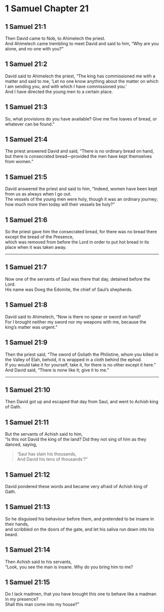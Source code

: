 # 1 Samuel Chapter 21

## 1 Samuel 21:1

Then David came to Nob, to Ahimelech the priest.  
And Ahimelech came trembling to meet David and said to him, “Why are you alone, and no one with you?”

## 1 Samuel 21:2

David said to Ahimelech the priest, “The king has commissioned me with a matter and said to me, ‘Let no one know anything about the matter on which I am sending you, and with which I have commissioned you.’  
And I have directed the young men to a certain place.

## 1 Samuel 21:3

So, what provisions do you have available? Give me five loaves of bread, or whatever can be found.”

## 1 Samuel 21:4

The priest answered David and said, “There is no ordinary bread on hand, but there is consecrated bread—provided the men have kept themselves from women.”

## 1 Samuel 21:5

David answered the priest and said to him, “Indeed, women have been kept from us as always when I go out.  
The vessels of the young men were holy, though it was an ordinary journey; how much more then today will their vessels be holy?”

## 1 Samuel 21:6

So the priest gave him the consecrated bread, for there was no bread there except the bread of the Presence,  
which was removed from before the Lord in order to put hot bread in its place when it was taken away.

---

## 1 Samuel 21:7

Now one of the servants of Saul was there that day, detained before the Lord.  
His name was Doeg the Edomite, the chief of Saul’s shepherds.

## 1 Samuel 21:8

David said to Ahimelech, “Now is there no spear or sword on hand?  
For I brought neither my sword nor my weapons with me, because the king’s matter was urgent.”

## 1 Samuel 21:9

Then the priest said, “The sword of Goliath the Philistine, whom you killed in the Valley of Elah, behold, it is wrapped in a cloth behind the ephod.  
If you would take it for yourself, take it, for there is no other except it here.”  
And David said, “There is none like it; give it to me.”

---

## 1 Samuel 21:10

Then David got up and escaped that day from Saul, and went to Achish king of Gath.

## 1 Samuel 21:11

But the servants of Achish said to him,  
“Is this not David the king of the land? Did they not sing of him as they danced, saying,

> ‘Saul has slain his thousands,  
> And David his tens of thousands’?”

## 1 Samuel 21:12

David pondered these words and became very afraid of Achish king of Gath.

## 1 Samuel 21:13

So he disguised his behaviour before them, and pretended to be insane in their hands,  
and scribbled on the doors of the gate, and let his saliva run down into his beard.

## 1 Samuel 21:14

Then Achish said to his servants,  
“Look, you see the man is insane. Why do you bring him to me?

## 1 Samuel 21:15

Do I lack madmen, that you have brought this one to behave like a madman in my presence?  
Shall this man come into my house?”

